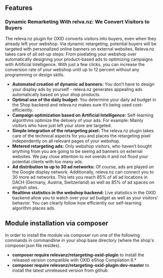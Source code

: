 ## Features

### Dynamic Remarketing With relva.nz: We Convert Visitors to Buyers

The releva.nz plugin for OXID converts visitors into buyers, even when they already left your webshop. Via dynamic retargeting, potential buyers will be targeted with personalized online banners on external websites. Releva.nz takes care of all set-up steps: From pixelating your webshop over automatically designing your product-based ads to optimizing campaigns with Artificial Intelligence. With just a few clicks, you can increase the conversion rate of your webshop until up to 12 percent without any programming or design skills.

* **Automated creation of dynamic ad banners:** You don’t have to design your display ads by yourself - releva.nz generates appealing ads automatically based on your shop products.
* **Optimal use of the daily budget:** You determine your daily ad budget in the Shop backend and releva.nz makes sure it’s being used cost-efficiently. 
* **Campaign optimization based on Artificial Intelligence:** Self-learning algorithms optimize the delivery of your ads. For example: Mainly visitors who have just left your store are targeted.
* **Simple integration of the retargeting pixel:** The releva.nz plugin takes care of the technical aspects for you and places the retargeting pixel independently on all relevant pages of your webshop.
* **Metered retargeting ads:** Only webshop visitors, who haven’t bought anything from you are going to be seeing ad banners on external websites. We pay close attention to not overdo it and not flood your potential clients with too many ads.
* **Ad distribution to up to 30 ad networks:** Of course, ads are played on the Google display network. Additionally, releva.nz can connect you to 30 more ad networks. This lets you reach 85% of all ad locations in DACH (Germany, Austria, Switzerland) as well as 85% of ad spaces on english sites. 
* **Realtime statistics in the webshop backend:** Live statistics in the OXID backend allow you to watch over your ad budget as well as your visitors’ behavior. You can clearly follow how efficiently our self-learning algorithm places ads.

## Module installation via composer

In order to install the module via composer run one of the following commands in commandline in your shop base directory 
(where the shop's composer.json file resides).
* **composer require relevanz/retargeting-oxid-plugin** to install the released version compatible with OXID eShop Compilation 6.*
* **composer require relevanz/retargeting-oxid-plugin:dev-master** to install the latest unreleased version from github